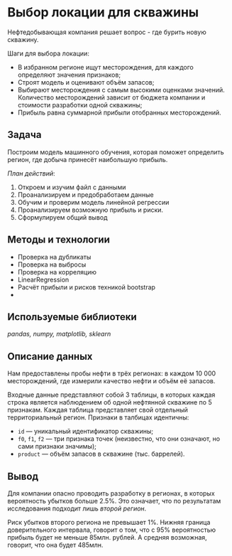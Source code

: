 # Выбор локации для скважины
Нефтедобывающая компания решает вопрос - где бурить новую скважину.

Шаги для выбора локации:
- В избранном регионе ищут месторождения, для каждого определяют значения признаков;
- Строят модель и оценивают объём запасов;
- Выбирают месторождения с самым высокими оценками значений. Количество месторождений зависит от бюджета компании и стоимости разработки одной скважины;
- Прибыль равна суммарной прибыли отобранных месторождений.

## Задача
Построим модель машинного обучения, которая поможет определить регион, где добыча принесёт наибольшую прибыль.

*План действий*:
1. Откроем и изучим файл с данными
2. Проанализируем и предобработаем данные
3. Обучим и проверим модель линейной регрессии
4. Проанализируем возможную прибыль и риски.
5. Сформулируем общий вывод

## Методы и технологии
- Проверка на дубликаты
- Проверка на выбросы
- Проверка на корреляцию
- LinearRegression
- Расчёт прибыли и рисков техникой bootstrap
- 

## Используемые библиотеки
*pandas, numpy, matplotlib, sklearn*

## Описание данных
Нам предоставлены пробы нефти в трёх регионах: в каждом 10 000 месторождений, где измерили качество нефти и объём её запасов.

Входные данные представляют собой 3 таблицы, в которых каждая строка является наблюдением об одной нефтянной скважине по 5 признакам. Каждая таблица представляет свой отдельный территориальный регион. Признаки в талбицах идентичны:

- `id` — уникальный идентификатор скважины;
- `f0`, `f1`, `f2` — три признака точек (неизвестно, что они означают, но сами признаки значимы);
- `product` — объём запасов в скважине (тыс. баррелей).


## Вывод
Для компании опасно проводить разработку в регионах, в которых вероятность убытков больше 2.5%. Это означает, что по результатам исследования подходит лишь *второй регион*.

Риск убытков второго региона не превышает 1%. Нижняя граница доверительного интервала, говорит о том, что с 95% вероятностью прибыль будет не меньше 85млн. рублей. А средняя возможная, говорит, что она будет 485млн.
